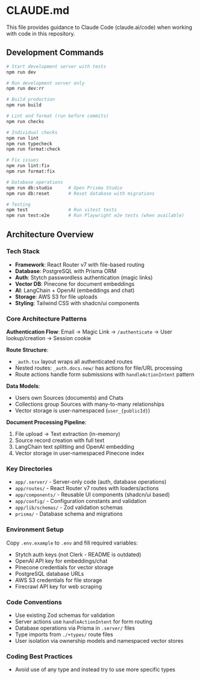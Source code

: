 # CLAUDE.md

This file provides guidance to Claude Code (claude.ai/code) when working with code in this repository.

## Development Commands

```bash
# Start development server with tests
npm run dev

# Run development server only
npm run dev:rr

# Build production
npm run build

# Lint and format (run before commits)
npm run checks

# Individual checks
npm run lint
npm run typecheck
npm run format:check

# Fix issues
npm run lint:fix
npm run format:fix

# Database operations
npm run db:studio      # Open Prisma Studio
npm run db:reset       # Reset database with migrations

# Testing
npm test               # Run vitest tests
npm run test:e2e       # Run Playwright e2e tests (when available)
```

## Architecture Overview

### Tech Stack

- **Framework**: React Router v7 with file-based routing
- **Database**: PostgreSQL with Prisma ORM
- **Auth**: Stytch passwordless authentication (magic links)
- **Vector DB**: Pinecone for document embeddings
- **AI**: LangChain + OpenAI (embeddings and chat)
- **Storage**: AWS S3 for file uploads
- **Styling**: Tailwind CSS with shadcn/ui components

### Core Architecture Patterns

**Authentication Flow**: Email → Magic Link → `/authenticate` → User lookup/creation → Session cookie

**Route Structure**:

- `_auth.tsx` layout wraps all authenticated routes
- Nested routes: `_auth.docs.new/` has actions for file/URL processing
- Route actions handle form submissions with `handleActionIntent` pattern

**Data Models**:

- Users own Sources (documents) and Chats
- Collections group Sources with many-to-many relationships
- Vector storage is user-namespaced (`user_{publicId}`)

**Document Processing Pipeline**:

1. File upload → Text extraction (in-memory)
2. Source record creation with full text
3. LangChain text splitting and OpenAI embedding
4. Vector storage in user-namespaced Pinecone index

### Key Directories

- `app/.server/` - Server-only code (auth, database operations)
- `app/routes/` - React Router v7 routes with loaders/actions
- `app/components/` - Reusable UI components (shadcn/ui based)
- `app/config/` - Configuration constants and validation
- `app/lib/schemas/` - Zod validation schemas
- `prisma/` - Database schema and migrations

### Environment Setup

Copy `.env.example` to `.env` and fill required variables:

- Stytch auth keys (not Clerk - README is outdated)
- OpenAI API key for embeddings/chat
- Pinecone credentials for vector storage
- PostgreSQL database URLs
- AWS S3 credentials for file storage
- Firecrawl API key for web scraping

### Code Conventions

- Use existing Zod schemas for validation
- Server actions use `handleActionIntent` for form routing
- Database operations via Prisma in `.server/` files
- Type imports from `./+types/` route files
- User isolation via ownership models and namespaced vector stores

### Coding Best Practices

- Avoid use of any type and instead try to use more specific types
